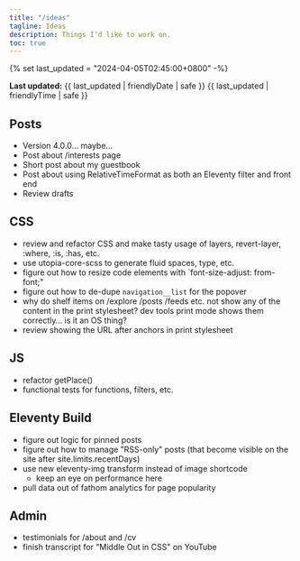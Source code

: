 ```yaml
---
title: "/ideas"
tagline: Ideas
description: Things I’d like to work on.
toc: true
---
```


{% set last_updated = "2024-04-05T02:45:00+0800" -%}
<p><strong>Last updated:</strong> <time datetime="{{ last_updated | rfc3339Date }}">{{ last_updated | friendlyDate | safe }} {{ last_updated | friendlyTime | safe }}</time></p>

## Posts

- Version 4.0.0… maybe…
- Post about /interests page
- Short post about my guestbook
- Post about using RelativeTimeFormat as both an Eleventy filter and front end
- Review drafts

## CSS

- review and refactor CSS and make tasty usage of layers, revert-layer, :where, :is, :has, etc.
- use utopia-core-scss to generate fluid spaces, type, etc.
- figure out how to resize code elements with `font-size-adjust: from-font;"
- figure out how to de-dupe `navigation__list` for the popover
- why do shelf items on /explore /posts /feeds etc. not show any of the content in the print stylesheet? dev tools print mode shows them correctly… is it an OS thing?
- review showing the URL after anchors in print stylesheet

## JS

- refactor getPlace()
- functional tests for functions, filters, etc.

## Eleventy Build

- figure out logic for pinned posts
- figure out how to manage "RSS-only" posts (that become visible on the site after site.limits.recentDays)
- use new eleventy-img transform instead of image shortcode
    - keep an eye on performance here
- pull data out of fathom analytics for page popularity

## Admin

- testimonials for /about and /cv
- finish transcript for "Middle Out in CSS" on YouTube
